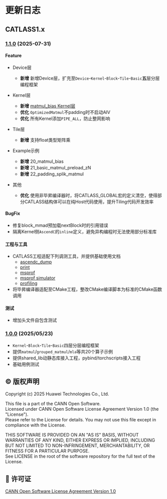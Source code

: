 # 更新日志

## CATLASS1.x

### [1.1.0](https://gitee.com/Ascend/catlass/releases/tag/v1.1.0) (2025-07-31)

#### Feature
- Device层
  - **新增** 新增Device层，扩充至`Device`-`Kernel`-`Block`-`Tile`-`Basic`**五**层分层编程框架
- Kernel层
  - **新增** [matmul_bias Kernel层](include/catlass/gemm/kernel/matmul_bias.hpp)
  - **优化** `OptimizedMatmul`不padding时不启动AIV
  - **优化** 所有Kernel添加`PIPE_ALL`，防止整网影响

- Tile层
  - **新增** 支持float类型矩阵乘
- Example示例
  - **新增** 20_matmul_bias
  - **新增** 21_basic_matmul_preload_zN
  - **新增** 22_padding_splik_matmul
- 其他
  - **优化** 使用非毕昇编译器时，将CATLASS_GLOBAL宏的定义清空，使得部分CATLASS结构体可以在纯Host代码使用，提升Tiling代码开发效率

#### BugFix

- 修复block_mmad预加载nextBlock时的引用错误
- 隔离Kernel侧`AscendC`的`inline`定义，避免异构编程时无法使用部分标准库

#### 工程与工具

- CATLASS工程适配下列调测工具，并提供基础使用文档
  - [ascendc_dump](docs/tools/ascendc_dump.md)
  - [print](docs/tools/print.md)
  - [msprof](docs/tools/performance_tools.md#上板性能采集)
  - [msprof simulator](docs/tools/performance_tools.md#性能流水仿真)
  - [profiling](docs/tools/performance_tools.md#msprof使用示例)
- 将毕昇编译器适配至CMake工程，整改CMake编译脚本为标准的CMake函数调用

#### 测试

- 增加头文件自包含测试

### [1.0.0](https://gitee.com/Ascend/catlass/releases/tag/v1.0.0) (2025/05/23)

- `Kernel`-`Block`-`Tile`-`Basic`四层分层编程框架
- 提供`matmul`/`grouped_matmul`/`mla`等共20个算子示例
- 提供shared_lib动静态库接入工程，pybind/torchscripts接入工程
- 基础用例测试

## ©️ 版权声明

Copyright (c) 2025 Huawei Technologies Co., Ltd.

This file is a part of the CANN Open Software.  
Licensed under CANN Open Software License Agreement Version 1.0 (the "License").  
Please refer to the License for details. You may not use this file except in compliance with the License.  

THIS SOFTWARE IS PROVIDED ON AN "AS IS" BASIS, WITHOUT WARRANTIES OF ANY KIND,
EITHER EXPRESS OR IMPLIED,
INCLUDING BUT NOT LIMITED TO NON-INFRINGEMENT,
MERCHANTABILITY, OR FITNESS FOR A PARTICULAR   PURPOSE.  
See LICENSE in the root of the software repository for the full text of the License.

## 📜 许可证

[CANN Open Software License Agreement Version 1.0](LICENSE)
